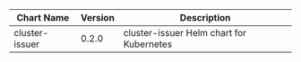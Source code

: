 | Chart Name | Version | Description |
|-------------|----------|-------------|
| cluster-issuer | 0.2.0 | cluster-issuer Helm chart for Kubernetes |
